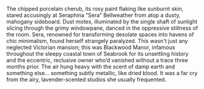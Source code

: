 The chipped porcelain cherub, its rosy paint flaking like sunburnt skin, stared accusingly at Seraphina “Sera” Bellweather from atop a dusty, mahogany sideboard.  Dust motes, illuminated by the single shaft of sunlight slicing through the grimy windowpane, danced in the oppressive stillness of the room.  Sera, renowned for transforming desolate spaces into havens of chic minimalism, found herself strangely paralyzed.  This wasn't just any neglected Victorian mansion; this was Blackwood Manor, infamous throughout the sleepy coastal town of Seabrook for its unsettling history and the eccentric, reclusive owner who’d vanished without a trace three months prior. The air hung heavy with the scent of damp earth and something else… something subtly metallic, like dried blood.  It was a far cry from the airy, lavender-scented studios she usually frequented.
